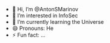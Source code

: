 - 👋 Hi, I’m @AntonSMarinov
- 👀 I’m interested in InfoSec
- 🌱 I’m currently learning the Universe 
- 😄 Pronouns: He
- ⚡ Fun fact: ...

<!---
AntonSMarinov/AntonSMarinov is a ✨ special ✨ repository because its `README.md` (this file) appears on your GitHub profile.
You can click the Preview link to take a look at your changes.
--->
